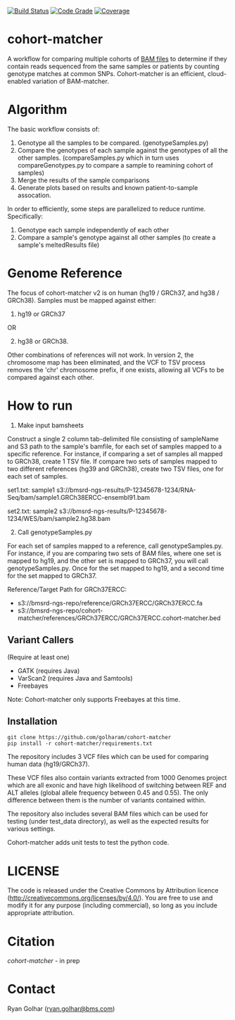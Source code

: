 [![Build Status](https://jenkins-ci.pri.bms.com:8443/job/cohort-matcher/statusbadges-build/icon)](https://jenkins-ci.pri.bms.com:8443/job/cohort-matcher)
[![Code Grade](https://jenkins-ci.pri.bms.com:8443/job/cohort-matcher/statusbadges-grade/icon)](https://jenkins-ci.pri.bms.com:8443/job/cohort-matcher)
[![Coverage](https://jenkins-ci.pri.bms.com:8443/job/cohort-matcher/statusbadges-coverage/icon)](https://jenkins-ci.pri.bms.com:8443/job/cohort-matcher)

# cohort-matcher #

A workflow for comparing multiple cohorts of [BAM files](https://samtools.github.io/hts-specs/SAMv1.pdf) to determine if they contain reads sequenced from the same samples or patients by counting genotype matches at common SNPs.  Cohort-matcher is an efficient, cloud-enabled variation of BAM-matcher.

# Algorithm #

The basic workflow consists of:
1. Genotype all the samples to be compared. (genotypeSamples.py)
2. Compare the genotypes of each sample against the genotypes of all the other samples. (compareSamples.py which in turn uses compareGenotypes.py to compare a sample to reamining cohort of samples)
3. Merge the results of the sample comparisons
4. Generate plots based on results and known patient-to-sample assocation.

In order to efficiently, some steps are parallelized to reduce runtime.  Specifically:
1.  Genotype each sample independently of each other
2.  Compare a sample's genotype against all other samples (to create a sample's meltedResults file)

# Genome Reference #

The focus of cohort-matcher v2 is on human (hg19 / GRCh37, and hg38 / GRCh38). 
Samples must be mapped against either: 

1) hg19 or GRCh37

OR

2) hg38 or GRCh38.

Other combinations of references will not work.  In version 2, the chromosome map has been eliminated, and the VCF to TSV process removes the 'chr' chromosome prefix, if one exists, allowing all VCFs to be compared against each other.

# How to run #

1.  Make input bamsheets

Construct a single 2 column tab-delimited file consisting of sampleName and S3 path to the sample's bamfile, for each set of samples mapped to a specific reference. For instance, if comparing a set of samples all mapped to GRCh38, create 1 TSV file.  If compare two sets of samples mapped to two different references (hg39 and GRCh38), create two TSV files, one for each set of samples.

set1.txt:
sample1 s3://bmsrd-ngs-results/P-12345678-1234/RNA-Seq/bam/sample1.GRCh38ERCC-ensembl91.bam

set2.txt:
sample2 s3://bmsrd-ngs-results/P-12345678-1234/WES/bam/sample2.hg38.bam

2.  Call genotypeSamples.py

For each set of samples mapped to a reference, call genotypeSamples.py.  For instance, if you are comparing two sets of BAM files, where one set is mapped to hg19, and the other set is mapped to GRCh37, you will call genotypeSamples.py.  Once for the set mapped to hg19, and a second time for the set mapped to GRCh37.

Reference/Target Path for GRCh37ERCC:
  - s3://bmsrd-ngs-repo/reference/GRCh37ERCC/GRCh37ERCC.fa
  - s3://bmsrd-ngs-repo/cohort-matcher/references/GRCh37ERCC/GRCh37ERCC.cohort-matcher.bed


## Variant Callers ##

(Require at least one)

* GATK (requires Java)
* VarScan2 (requires Java and Samtools)
* Freebayes

Note: Cohort-matcher only supports Freebayes at this time.

## Installation ##

```
git clone https://github.com/golharam/cohort-matcher
pip install -r cohort-matcher/requirements.txt
```

The repository includes 3 VCF files which can be used for comparing human data (hg19/GRCh37). 

These VCF files also contain variants extracted from 1000 Genomes project which are all exonic and have high likelihood of switching between REF and ALT alleles (global allele frequency between 0.45 and 0.55). The only difference between them is the number of variants contained within.

The repository also includes several BAM files which can be used for testing (under test_data directory), as well as the expected results for various settings.

Cohort-matcher adds unit tests to test the python code.

# LICENSE #

The code is released under the Creative Commons by Attribution licence (http://creativecommons.org/licenses/by/4.0/). You are free to use and modify it for any purpose (including commercial), so long as you include appropriate attribution. 

# Citation #

*cohort-matcher* - in prep

# Contact #

Ryan Golhar (ryan.golhar@bms.com)
